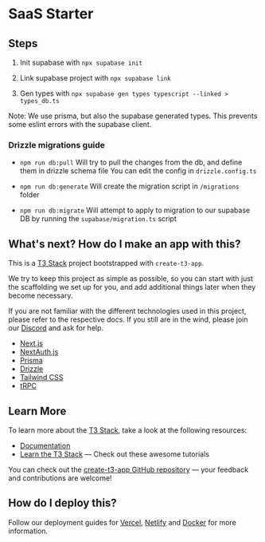 # SaaS Starter

## Steps

1. Init supabase with `npx supabase init`

2. Link supabase project with `npx supabase link`

3. Gen types with `npx supabase gen types typescript --linked > types_db.ts`

Note: We use prisma, but also the supabase generated types. This prevents some eslint errors with the supabase client.

### Drizzle migrations guide

- `npm run db:pull`
  Will try to pull the changes from the db, and define them in drizzle schema file
  You can edit the config in `drizzle.config.ts`

- `npm run db:generate`
  Will create the migration script in `/migrations` folder

- `npm run db:migrate`
  Will attempt to apply to migration to our supabase DB by running the `supabase/migration.ts` script

## What's next? How do I make an app with this?

This is a [T3 Stack](https://create.t3.gg/) project bootstrapped with `create-t3-app`.

We try to keep this project as simple as possible, so you can start with just the scaffolding we set up for you, and add additional things later when they become necessary.

If you are not familiar with the different technologies used in this project, please refer to the respective docs. If you still are in the wind, please join our [Discord](https://t3.gg/discord) and ask for help.

- [Next.js](https://nextjs.org)
- [NextAuth.js](https://next-auth.js.org)
- [Prisma](https://prisma.io)
- [Drizzle](https://orm.drizzle.team)
- [Tailwind CSS](https://tailwindcss.com)
- [tRPC](https://trpc.io)

## Learn More

To learn more about the [T3 Stack](https://create.t3.gg/), take a look at the following resources:

- [Documentation](https://create.t3.gg/)
- [Learn the T3 Stack](https://create.t3.gg/en/faq#what-learning-resources-are-currently-available) — Check out these awesome tutorials

You can check out the [create-t3-app GitHub repository](https://github.com/t3-oss/create-t3-app) — your feedback and contributions are welcome!

## How do I deploy this?

Follow our deployment guides for [Vercel](https://create.t3.gg/en/deployment/vercel), [Netlify](https://create.t3.gg/en/deployment/netlify) and [Docker](https://create.t3.gg/en/deployment/docker) for more information.
